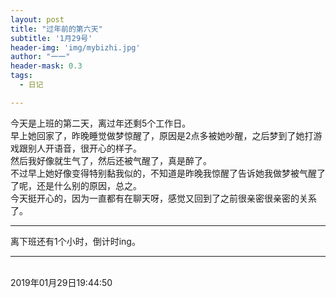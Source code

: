 ```yaml
---
layout: post
title: "过年前的第六天"
subtitle: '1月29号'
header-img: 'img/mybizhi.jpg'
author: "一一"
header-mask: 0.3
tags:
  - 日记

---
```

今天是上班的第二天，离过年还剩5个工作日。<br>
早上她回家了，昨晚睡觉做梦惊醒了，原因是2点多被她吵醒，之后梦到了她打游戏跟别人开语音，很开心的样子。<br>
然后我好像就生气了，然后还被气醒了，真是醉了。<br>
不过早上她好像变得特别黏我似的，不知道是昨晚我惊醒了告诉她我做梦被气醒了了呢，还是什么别的原因，总之。<br>
今天挺开心的，因为一直都有在聊天呀，感觉又回到了之前很亲密很亲密的关系了。

---
离下班还有1个小时，倒计时ing。

---
<br>
2019年01月29日19:44:50

